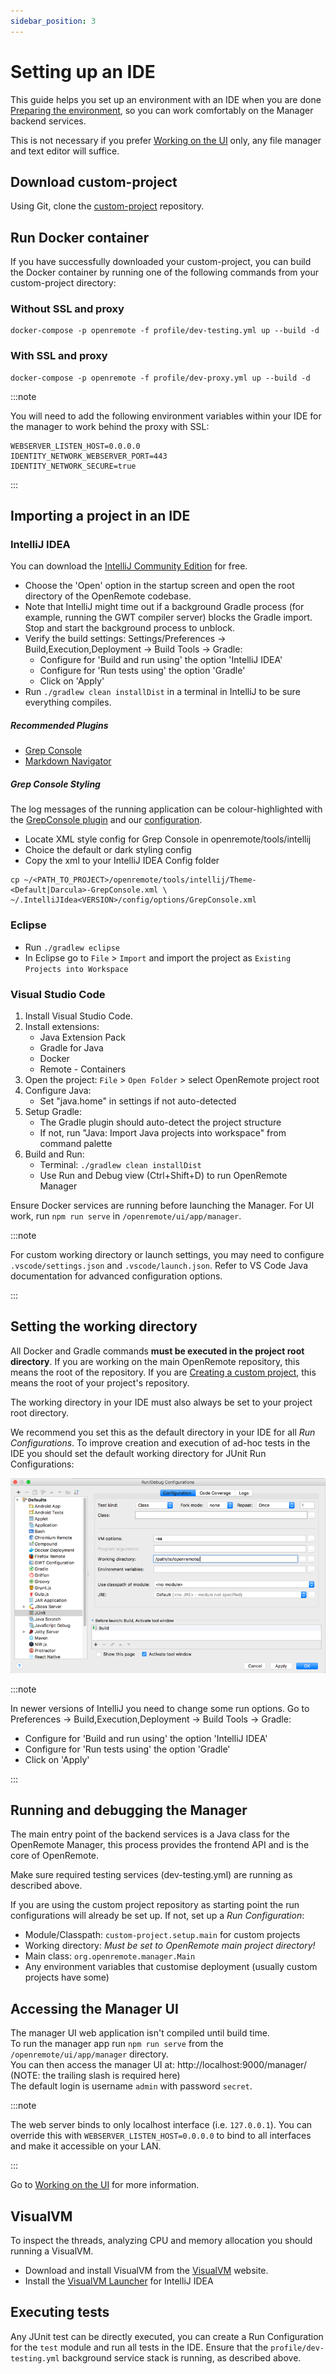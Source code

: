 ```yaml
---
sidebar_position: 3
---
```


# Setting up an IDE

This guide helps you set up an environment with an IDE when you are done [Preparing the environment](preparing-the-environment.md), so you can work comfortably on the Manager backend services.

This is not necessary if you prefer [Working on the UI](working-on-ui-and-apps.md) only, any file manager and text editor will suffice.

## Download custom-project
 
Using Git, clone the [custom-project](https://github.com/openremote/custom-project) repository.

## Run Docker container

If you have successfully downloaded your custom-project, you can build the Docker container by running one of the following commands from your custom-project directory:

### Without SSL and proxy

```shell
docker-compose -p openremote -f profile/dev-testing.yml up --build -d
```

### With SSL and proxy

```shell
docker-compose -p openremote -f profile/dev-proxy.yml up --build -d
```

:::note

You will need to add the following environment variables within your IDE for the manager to work behind the proxy with SSL:

```shell
WEBSERVER_LISTEN_HOST=0.0.0.0
IDENTITY_NETWORK_WEBSERVER_PORT=443
IDENTITY_NETWORK_SECURE=true
```

:::

## Importing a project in an IDE

### IntelliJ IDEA

You can download the [IntelliJ Community Edition](https://www.jetbrains.com/idea/download/) for free.

- Choose the 'Open' option in the startup screen and open the root directory of the OpenRemote codebase.
- Note that IntelliJ might time out if a background Gradle process (for example, running the GWT compiler server) blocks the Gradle import. Stop and start the background process to unblock.
- Verify the build settings: Settings/Preferences -> Build,Execution,Deployment -> Build Tools -> Gradle:
  - Configure for 'Build and run using' the option 'IntelliJ IDEA'
  - Configure for 'Run tests using' the option 'Gradle'
  - Click on 'Apply'
- Run `./gradlew clean installDist` in a terminal in IntelliJ to be sure everything compiles.

##### Recommended Plugins

- [Grep Console](https://plugins.jetbrains.com/plugin/7125-grep-console)
- [Markdown Navigator](https://plugins.jetbrains.com/plugin/7896-markdown-navigator)

##### Grep Console Styling

The log messages of the running application can be colour-highlighted with the [GrepConsole plugin](https://plugins.jetbrains.com/plugin/7125-grep-console) and our [configuration](https://github.com/openremote/openremote/tree/master/tools/intellij).

- Locate XML style config for Grep Console in openremote/tools/intellij
- Choice the default or dark styling config
- Copy the xml to your IntelliJ IDEA Config folder 

```shell
cp ~/<PATH_TO_PROJECT>/openremote/tools/intellij/Theme-<Default|Darcula>-GrepConsole.xml \
~/.IntelliJIdea<VERSION>/config/options/GrepConsole.xml
```

### Eclipse

- Run `./gradlew eclipse`
- In Eclipse go to `File` > `Import` and import the project as `Existing Projects into Workspace`

### Visual Studio Code

1. Install Visual Studio Code.
2. Install extensions:
    - Java Extension Pack
    - Gradle for Java
    - Docker
    - Remote - Containers
3. Open the project: `File` > `Open Folder` > select OpenRemote project root
4. Configure Java:
    - Set "java.home" in settings if not auto-detected
5. Setup Gradle:
    - The Gradle plugin should auto-detect the project structure
    - If not, run "Java: Import Java projects into workspace" from command palette
6. Build and Run:
    - Terminal: `./gradlew clean installDist`
    - Use Run and Debug view (Ctrl+Shift+D) to run OpenRemote Manager


Ensure Docker services are running before launching the Manager. For UI work, run `npm run serve` in `/openremote/ui/app/manager`.

:::note

For custom working directory or launch settings, you may need to configure `.vscode/settings.json` and `.vscode/launch.json`. Refer to VS Code Java documentation for advanced configuration options.

:::

## Setting the working directory

All Docker and Gradle commands **must be executed in the project root directory**. If you are working on the main OpenRemote repository, this means the root of the repository. If you are [Creating a custom project](creating-a-custom-project.md), this means the root of your project's repository.

The working directory in your IDE must also always be set to your project root directory.

We recommend you set this as the default directory in your IDE for all *Run Configurations*. To improve creation and execution of ad-hoc tests in the IDE you should set the default working directory for JUnit Run Configurations:

![](img/intellij-run-configuration-default-settings.png)

:::note

In newer versions of IntelliJ you need to change some run options. Go to Preferences -> Build,Execution,Deployment -> Build Tools -> Gradle:
- Configure for 'Build and run using' the option 'IntelliJ IDEA'
- Configure for 'Run tests using' the option 'Gradle'
- Click on 'Apply'

:::

## Running and debugging the Manager

The main entry point of the backend services is a Java class for the OpenRemote Manager, this process provides the frontend API and is the core of OpenRemote.

Make sure required testing services (dev-testing.yml) are running as described above.

If you are using the custom project repository as starting point the run configurations will already be set up. If not, set up a *Run Configuration*:

- Module/Classpath: `custom-project.setup.main` for custom projects
- Working directory: *Must be set to OpenRemote main project directory!*
- Main class: `org.openremote.manager.Main`
- Any environment variables that customise deployment (usually custom projects have some)

## Accessing the Manager UI

The manager UI web application isn't compiled until build time. \
To run the manager app run `npm run serve` from the `/openremote/ui/app/manager` directory.\
You can then access the manager UI at: http://localhost:9000/manager/ (NOTE: the trailing slash is required here) \
The default login is username `admin` with password `secret`.


:::note

The web server binds to only localhost interface (i.e. `127.0.0.1`). You can override this with `WEBSERVER_LISTEN_HOST=0.0.0.0` to bind to all interfaces and make it accessible on your LAN.

:::

Go to [Working on the UI](working-on-ui-and-apps.md#working-on-an-app-eg-manager-ui) for more information.

## VisualVM

To inspect the threads, analyzing CPU and memory allocation you should running a VisualVM.

- Download and install VisualVM from the [VisualVM](https://visualvm.github.io/) website.
- Install the [VisualVM Launcher](https://plugins.jetbrains.com/plugin/7115-visualvm-launcher) for IntelliJ IDEA

## Executing tests

Any JUnit test can be directly executed, you can create a Run Configuration for the `test` module and run all tests in the IDE. Ensure that the `profile/dev-testing.yml` background service stack is running, as described above.
